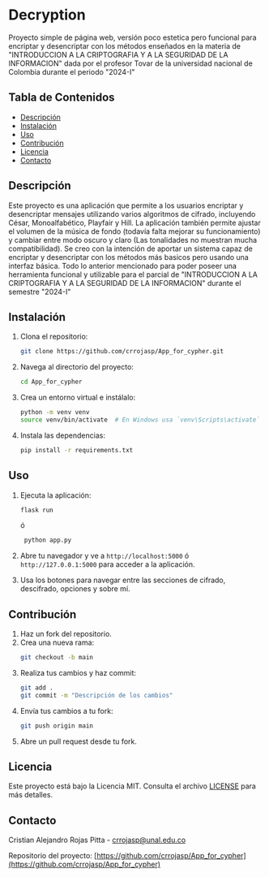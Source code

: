 # Decryption

Proyecto simple de página web, versión poco estetica pero funcional para encriptar y desencriptar con los métodos enseñados en la materia de "INTRODUCCION A LA CRIPTOGRAFIA Y A LA SEGURIDAD DE LA INFORMACION" dada por el profesor Tovar de la universidad nacional de Colombia durante el periodo "2024-I"

## Tabla de Contenidos

- [Descripción](#descripción)
- [Instalación](#instalación)
- [Uso](#uso)
- [Contribución](#contribución)
- [Licencia](#licencia)
- [Contacto](#contacto)

## Descripción

Este proyecto es una aplicación que permite a los usuarios encriptar y desencriptar mensajes utilizando varios algoritmos de cifrado, incluyendo César, Monoalfabético, Playfair y Hill. La aplicación también permite ajustar el volumen de la música de fondo (todavía falta mejorar su funcionamiento) y cambiar entre modo oscuro y claro (Las tonalidades no muestran mucha compatibilidad). Se creo con la intención de aportar un sistema capaz de encriptar y desencriptar con los métodos más basicos pero usando una interfaz básica. Todo lo anterior mencionado para poder poseer una herramienta funcional y utilizable para el parcial de "INTRODUCCION A LA CRIPTOGRAFIA Y A LA SEGURIDAD DE LA INFORMACION" durante el semestre "2024-I"

## Instalación

1. Clona el repositorio:
    ```bash
    git clone https://github.com/crrojasp/App_for_cypher.git
    ```

2. Navega al directorio del proyecto:
    ```bash
    cd App_for_cypher
    ```

3. Crea un entorno virtual e instálalo:
    ```bash
    python -m venv venv
    source venv/bin/activate  # En Windows usa `venv\Scripts\activate`
    ```

4. Instala las dependencias:
    ```bash
    pip install -r requirements.txt
    ```

## Uso

1. Ejecuta la aplicación:
    ```bash
    flask run 
    ```
    ó
   ```bash
    python app.py 
    ```

3. Abre tu navegador y ve a `http://localhost:5000` ó `http://127.0.0.1:5000` para acceder a la aplicación.

4. Usa los botones para navegar entre las secciones de cifrado, descifrado, opciones y sobre mí.

## Contribución

1. Haz un fork del repositorio.
2. Crea una nueva rama:
    ```bash
    git checkout -b main
    ```
3. Realiza tus cambios y haz commit:
    ```bash
    git add .
    git commit -m "Descripción de los cambios"
    ```
4. Envía tus cambios a tu fork:
    ```bash
    git push origin main
    ```
5. Abre un pull request desde tu fork.

## Licencia

Este proyecto está bajo la Licencia MIT. Consulta el archivo [LICENSE](LICENSE) para más detalles.

## Contacto

Cristian Alejandro Rojas Pitta - [crrojasp@unal.edu.co](mailto:crrojasp@unal.edu.co)

Repositorio del proyecto: [https://github.com/crrojasp/App_for_cypher](https://github.com/crrojasp/App_for_cypher)
